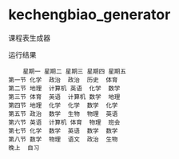 # kechengbiao_generator

课程表生成器

运行结果

```
	星期一	星期二	星期三	星期四	星期五
第一节	化学	政治	政治	历史	体育
第二节	地理	计算机	英语	化学	数学
第三节	体育	英语	计算机	数学	地理
第四节	地理	化学	化学	数学	化学
第五节	政治	数学	生物	物理	英语
第六节	英语	计算机	体育	物理	班会
第七节	化学	数学	英语	数学	数学
第八节	数学	物理	语文	政治	生物
晚上	自习
```
